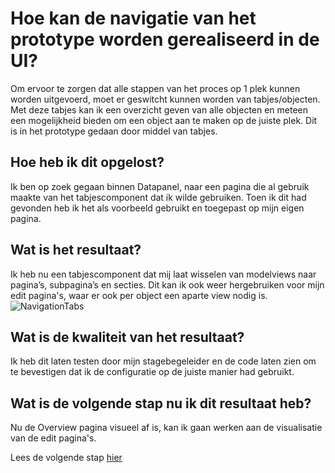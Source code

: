 # Hoe kan de navigatie van het prototype worden gerealiseerd in de UI?
Om ervoor te zorgen dat alle stappen van het proces op 1 plek kunnen worden uitgevoerd, moet er geswitcht kunnen worden van tabjes/objecten. Met deze tabjes kan ik een overzicht geven van alle objecten en meteen een mogelijkheid bieden om een object aan te maken op de juiste plek. Dit is in het prototype gedaan door middel van tabjes.

## Hoe heb ik dit opgelost?
Ik ben op zoek gegaan binnen Datapanel, naar een pagina die al gebruik maakte van het tabjescomponent dat ik wilde gebruiken. Toen ik dit had gevonden heb ik het als voorbeeld gebruikt en toegepast op mijn eigen pagina.

## Wat is het resultaat?
Ik heb nu een tabjescomponent dat mij laat wisselen van modelviews naar pagina’s, subpagina’s en secties. Dit kan ik ook weer hergebruiken voor mijn edit pagina's, waar er ook per object een aparte view nodig is.
![NavigationTabs](https://github.com/Timsel1/PortfolioS5/assets/90602424/9e7fd71a-9044-4d19-a880-498459dcb48f)

## Wat is de kwaliteit van het resultaat?
Ik heb dit laten testen door mijn stagebegeleider en de code laten zien om te bevestigen dat ik de configuratie op de juiste manier had gebruikt.

## Wat is de volgende stap nu ik dit resultaat heb?
Nu de Overview pagina visueel af is, kan ik gaan werken aan de visualisatie van de edit pagina's.

Lees de volgende stap [hier]()
